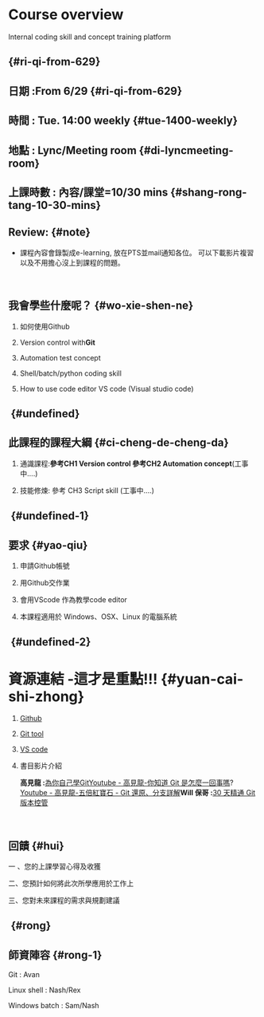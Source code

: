 # Course overview

Internal coding skill and concept training platform

##   {#ri-qi-from-629}

## 日期 :**From 6/29** {#ri-qi-from-629}

## 時間 : Tue. 14:00 weekly {#tue-1400-weekly}

## 地點 : Lync/Meeting room {#di-lyncmeeting-room}

## 上課時數 : 內容/課堂=10/30 mins {#shang-rong-tang-10-30-mins}

## Review: {#note}

* 課程內容會錄製成e-learning, 放在PTS並mail通知各位。 可以下載影片複習以及不用擔心沒上到課程的問題。

​

## 我會學些什麼呢？ {#wo-xie-shen-ne}

1. 如何使用Github

2. Version control with**Git**

3. Automation test concept

4. Shell/batch/python coding skill

5. How to use code editor VS code \(Visual studio code\)

## ​ {#undefined}

## 此課程的課程大綱 {#ci-cheng-de-cheng-da}

1. 通識課程:**參考CH1 Version control 參考CH2 Automation concept**\(工事中....\)

2. 技能修煉: 參考 CH3 Script skill \(工事中....\)

## ​ {#undefined-1}

## 要求 {#yao-qiu}

1. 申請Github帳號

2. 用Github交作業

3. 會用VScode 作為教學code editor

4. 本課程適用於 Windows、OSX、Linux 的電腦系統

## ​ {#undefined-2}

# 資源連結 -**這才是重點!!!** {#yuan-cai-shi-zhong}

1. ​[Github](https://github.com/​)

2. ​[Git tool](https://git-scm.com/)

3. ​[VS code](https://code.visualstudio.com/docs)​

4. 書目影片介紹

   **高見龍 :**[為你自己學Git](https://gitbook.tw/)[Youtube - 高見龍-你知道 Git 是怎麼一回事嗎](https://www.youtube.com/watch?v=LgTf7m5B0xA&list=PL74O7cV12e9M9T3csyEbn_kwE4Wkaqwwu&t=0s&index=2)?[Youtube - 高見龍-五倍紅寶石 - Git 還原、分支詳解](https://www.youtube.com/watch?v=NxoexgNOvgQ&list=PL74O7cV12e9M9T3csyEbn_kwE4Wkaqwwu&t=2068s&index=3)**Will 保哥 :**[30 天精通 Git 版本控管](https://github.com/doggy8088/Learn-Git-in-30-days)​

​

## 回饋 {#hui}

一 、您的上課學習心得及收獲

二、您預計如何將此次所學應用於工作上

三、您對未來課程的需求與規劃建議

## ​ {#rong}

## 師資陣容 {#rong-1}

Git : Avan

Linux shell : Nash/Rex

Windows batch : Sam/Nash

